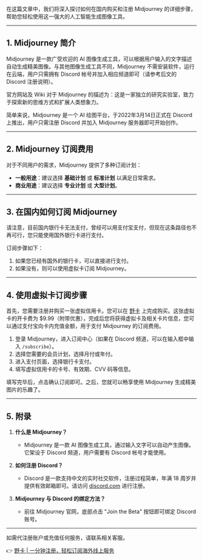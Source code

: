 在这篇文章中，我们将深入探讨如何在国内购买和注册 Midjourney 的详细步骤，帮助您轻松使用这一强大的人工智能生成图像工具。

---

## 1. Midjourney 简介

Midjourney 是一款广受欢迎的 AI 图像生成工具，可以根据用户输入的文字描述自动生成精美图像。与其他图像生成工具不同，Midjourney 不需安装软件，运行在云端，用户只需拥有 Discord 帐号并加入相应频道即可（请参考后文的 Discord 注册说明）。

官方网站及 Wiki 对于 Midjourney 的描述为：这是一家独立的研究实验室，致力于探索新的思维方式和扩展人类想象力。

简单来说，Midjourney 是一个 AI 绘图平台，于2022年3月14日正式在 Discord 上推出，用户只需注册 Discord 并加入 Midjourney 服务器即可开始创作。

---

## 2. Midjourney 订阅费用

对于不同用户的需求，Midjourney 提供了多种订阅计划：

- **一般用途**：建议选择 **基础计划** 或 **标准计划** 以满足日常需求。
- **商业用途**：建议选择 **专业计划** 或 **大型计划**。

---

## 3. 在国内如何订阅 Midjourney

请注意，目前国内银行卡无法支付，曾经可以用支付宝支付，但现在这条路径也不再可行，您只能使用国外银行卡进行支付。 

订阅步骤如下：

1. 如果您已经有国外的银行卡，可以直接进行支付。
2. 如果没有，则可以使用虚拟卡订阅 Midjourney。

---

## 4. 使用虚拟卡订阅步骤

首先，您需要注册并购买一张虚拟信用卡。您可以在 [野卡](https://bit.ly/bewildcard) 上完成购买。这张虚拟卡的开卡费为 $9.99（附带优惠），完成后您将获得虚拟卡及相关卡片信息，您可以通过支付宝向卡内充值金额，用于支付 Midjourney 的订阅费用。

1. 登录 Midjourney，进入订阅中心（如果在 Discord 频道，可以在输入框中输入 `/subscribe`）。
2. 选择您需要的会员计划，选择月付或年付。
3. 进入支付页面，选择银行卡支付。
4. 填写虚拟信用卡的卡号、有效期、CVV 码等信息。

填写完毕后，点击确认订阅即可。之后，您就可以畅享使用 Midjourney 生成精美图片的乐趣了。

---

## 5. 附录

1. **什么是 Midjourney？**
   - Midjourney 是一款 AI 图像生成工具，通过输入文字可以自动产生图像。它架设于 Discord 频道，用户需要有 Discord 帐号才能使用。

2. **如何注册 Discord？**
   - Discord 是一款支持中文的实时社交软件，注册过程简单，年满 18 周岁并提供有效邮箱即可。请访问 [discord.com](https://discord.com/) 进行注册。

3. **Midjourney 与 Discord 的绑定方法？**
   - 前往 Midjourney 官网，底部点击 "Join the Beta" 按钮即可绑定 Discord 账号。

---

如需代注册账户或充值任何服务，请联系相关客服。

👉 [野卡 | 一分钟注册，轻松订阅海外线上服务](https://bit.ly/bewildcard)